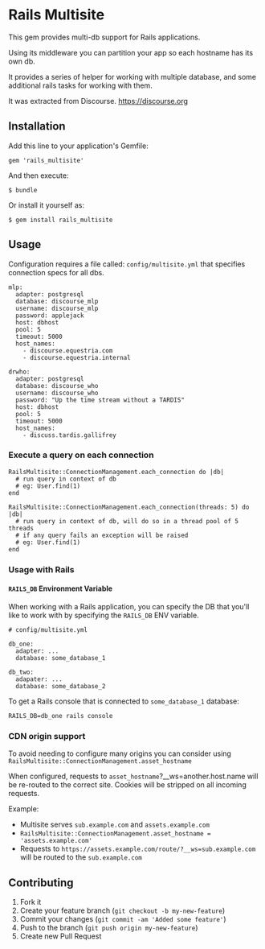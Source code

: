 # Rails Multisite

This gem provides multi-db support for Rails applications.

Using its middleware you can partition your app so each hostname has its own db.

It provides a series of helper for working with multiple database, and some additional rails tasks for working with them.

It was extracted from Discourse. https://discourse.org

## Installation

Add this line to your application's Gemfile:

    gem 'rails_multisite'

And then execute:

    $ bundle

Or install it yourself as:

    $ gem install rails_multisite

## Usage

Configuration requires a file called: `config/multisite.yml` that specifies connection specs for all dbs.

```
mlp:
  adapter: postgresql
  database: discourse_mlp
  username: discourse_mlp
  password: applejack
  host: dbhost
  pool: 5
  timeout: 5000
  host_names:
    - discourse.equestria.com
    - discourse.equestria.internal

drwho:
  adapter: postgresql
  database: discourse_who
  username: discourse_who
  password: "Up the time stream without a TARDIS"
  host: dbhost
  pool: 5
  timeout: 5000
  host_names:
    - discuss.tardis.gallifrey
```


### Execute a query on each connection

```
RailsMultisite::ConnectionManagement.each_connection do |db|
  # run query in context of db
  # eg: User.find(1)
end
```

```
RailsMultisite::ConnectionManagement.each_connection(threads: 5) do |db|
  # run query in context of db, will do so in a thread pool of 5 threads
  # if any query fails an exception will be raised
  # eg: User.find(1)
end
```

### Usage with Rails

#### `RAILS_DB` Environment Variable

When working with a Rails application, you can specify the DB that you'll like to work with by specifying the `RAILS_DB` ENV variable.

```
# config/multisite.yml

db_one:
  adapter: ...
  database: some_database_1

db_two:
  adapater: ...
  database: some_database_2
```

To get a Rails console that is connected to `some_database_1` database:

```
RAILS_DB=db_one rails console
```

### CDN origin support

To avoid needing to configure many origins you can consider using `RailsMultisite::ConnectionManagement.asset_hostname`

When configured, requests to `asset_hostname`?__ws=another.host.name will be re-routed to the correct site. Cookies will
be stripped on all incoming requests.

Example:

- Multisite serves `sub.example.com` and `assets.example.com`
- `RailsMultisite::ConnectionManagement.asset_hostname = 'assets.example.com'`
- Requests to `https://assets.example.com/route/?__ws=sub.example.com` will be routed to the `sub.example.com`


## Contributing

1. Fork it
2. Create your feature branch (`git checkout -b my-new-feature`)
3. Commit your changes (`git commit -am 'Added some feature'`)
4. Push to the branch (`git push origin my-new-feature`)
5. Create new Pull Request
